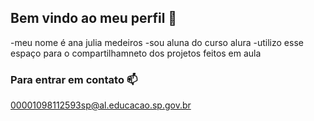 ## Bem vindo ao meu perfil 🖤
-meu nome é ana julia medeiros
-sou aluna do curso alura
-utilizo esse espaço para o compartilhamneto dos projetos feitos em aula 

### Para entrar em contato 📫
00001098112593sp@al.educacao.sp.gov.br
<!--
**kiki5318/kiki5318** is a ✨ _special_ ✨ repository because its `README.md` (this file) appears on your GitHub profile.

Here are some ideas to get you started:

- 🔭 I’m currently working on ...
- 🌱 I’m currently learning ...
- 👯 I’m looking to collaborate on ...
- 🤔 I’m looking for help with ...
- 💬 Ask me about ...
- 📫 How to reach me: ...
- 😄 Pronouns: ...
- ⚡ Fun fact: ...
-->
